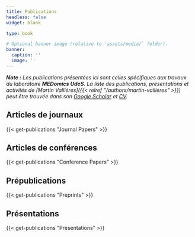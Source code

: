 ```yaml
---
title: Publications
headless: false
widget: blank

type: book

# Optional banner image (relative to `assets/media/` folder).
banner:
  caption: ''
  image: ''
---
```


_**Note :** Les publications présentées ici sont celles spécifiques aux travaux du laboratoire **MEDomics&nbsp;UdeS**.
La liste des publications, présentations et activités de 
[Martin Vallières]({{< relref "/authors/martin-vallieres" >}})
peut être trouvée dans son 
[Google Scholar](https://scholar.google.ca/citations?user=fRkjFK4AAAAJ) et 
[CV](https://www.dropbox.com/s/fpfv1ycalxgb0tm/CCV-MartinVallieres-Full_CV.pdf?dl=0)._

## Articles de journaux

{{< get-publications "Journal Papers" >}}

[//]: # (- À venir)

## Articles de conférences

{{< get-publications "Conference Papers" >}}

[//]: # (- [M. Larose]&#40;{{< relref "/authors/maxence-larose" >}}&#41;, N. Touma, [N. Raymond]&#40;{{< relref "/authors/nicolas-raymond" >}}&#41;, D. LeBlanc, F. Rasekh, B. Neveu, H. Hovington, [M. Vallières]&#40;{{< relref "/authors/martin-vallieres" >}}&#41;, F. Pouliot, L. Archambault &#40;2022&#41;. [Graph Attention Network for Prostate Cancer Lymph Node Invasion Prediction]&#40;{{< relref "/publication/graph-attention-midl-2022" >}}&#41;. Dans _Medical Imaging with Deep Learning 2022_.)

## Prépublications

{{< get-publications "Preprints" >}}

[//]: # (  - [H. Laribi]&#40;{{< relref "/authors/hakima-laribi" >}}&#41; &#40;2024&#41;. [Leveraging patients’ longitudinal data to improve the Hospital One-year Mortality Risk]&#40;{{< relref "/publication/2024-longitudinal-oym-preprint" >}}&#41;. In _medRxiv_.)

[//]: # (  - [M. Ait Lhaj Loutfi]&#40;{{< relref "/authors/mahdi-ait-lhaj-loutfi" >}}&#41; &#40;2024&#41;. [Unraveling Radiomics Complexity: Strategies for Optimal Simplicity in Predictive Modeling]&#40;{{< relref "/publication/2024-radiomics-complexity-preprint" >}}&#41;. Dans _arXiv_.)

[//]: # (  - [M. Larose]&#40;{{< relref "/authors/maxence-larose" >}}&#41; &#40;2024&#41;. [Multi-task Bayesian Model Combining FDG-PET/CT Imaging and Clinical Data for Interpretable High-Grade Prostate Cancer Prognosis]&#40;{{< relref "/publication/2024-prostate-models-preprint" >}}&#41;. Dans _medRxiv_.)

[//]: # (  - [N. Raymond]&#40;{{< relref "/authors/nicolas-raymond" >}}&#41;, M. Caru, [H. Laribi]&#40;{{< relref "/authors/hakima-laribi" >}}&#41;, [M. Mitiche]&#40;{{< relref "/authors/mehdi-mitiche" >}}&#41;, V. Marcil, M.  Krajinovic, D. Curnier, D. Sinnett, [M. Vallières]&#40;{{< relref "/authors/martin-vallieres" >}}&#41; &#40;2022&#41;. [Machine learning strategies to predict late adverse effects in childhood acute lymphoblastic leukemia survivors]&#40;{{< relref "/publication/2022-ml-strategies-laes" >}}&#41;. Dans _arXiv_.)

## Présentations

{{< get-publications "Presentations" >}}

[//]: # (- [M. Ait Lhaj Loutfi]&#40;{{< relref "/authors/mahdi-ait-lhaj-loutfi" >}}&#41; &#40;2022&#41;. [Un logiciel conforme aux standards internationaux pour l’analyse radiomique d’images médicales]&#40;{{< relref "/publication/cirius-mahdi-2022" >}}&#41;. _Journée scientifique du Centre interdisciplinaire de recherche en informatique de la santé de l’Université de Sherbrooke &#40;CIRIUS&#41; 2022_.)

[//]: # (- [H. Laribi]&#40;{{< relref "/authors/hakima-laribi" >}}&#41; &#40;2022&#41;. [Réseaux de neurones graphiques pour la prédiction de la mortalité des patients dans l’année suivant leur admission à l’hôpital]&#40;{{< relref "/publication/cirius-hakima-2022" >}}&#41;. _Journée scientifique du Centre interdisciplinaire de recherche en informatique de la santé de l’Université de Sherbrooke &#40;CIRIUS&#41; 2022_.)

[//]: # (- [O. Lefebvre]&#40;{{< relref "/authors/olivier-lefebvre" >}}&#41; &#40;2022&#41;. [Analyse de précision de l’incertitude prédictive de modèles d’apprentissage machine en contexte médical]&#40;{{< relref "/publication/cirius-olivier-2022" >}}&#41;. _Journée scientifique du Centre interdisciplinaire de recherche en informatique de la santé de l’Université de Sherbrooke &#40;CIRIUS&#41; 2022_.)

[//]: # (- [M. Ait Lhaj Loutfi]&#40;{{< relref "/authors/mahdi-ait-lhaj-loutfi" >}}&#41; &#40;2022&#41;. [Un outil conforme aux standards internationaux pour l’extraction de caractéristiques radiomiques d’images médicales]&#40;{{< relref "/publication/medomicslab-rbiq-2022" >}}&#41;. _Journée scientifique du Réseau de bio-imagerie du Québec 2022_.)

[//]: # (- [N. Raymond]&#40;{{< relref "/authors/nicolas-raymond" >}}&#41; &#40;2021&#41;. [Intégration de données génomiques dans la conception de modèles d'apprentissages en oncologie de précision]&#40;{{< relref "/publication/genomics-acfas-2021" >}}&#41;. _88e congrès de l'Acfas_.)

[//]: # (- [A. Ayotte]&#40;{{< relref "/authors/alexandre-ayotte" >}}&#41; &#40;2021&#41;. [Réseau de neurones à convolution 3D comme système d'aide à la décision pour de multiples tâches de classification de tumeurs rénales]&#40;{{< relref "/publication/3d-conv-acfas-2021" >}}&#41;. _88e congrès de l'Acfas_.)

